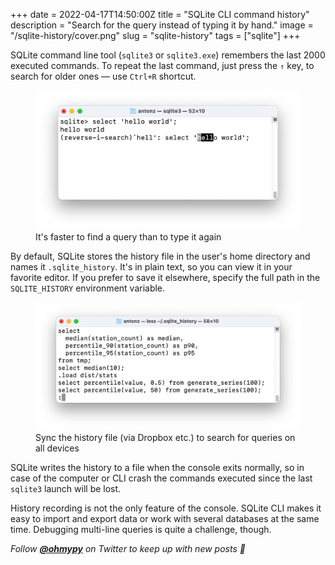 +++
date = 2022-04-17T14:50:00Z
title = "SQLite CLI command history"
description = "Search for the query instead of typing it by hand."
image = "/sqlite-history/cover.png"
slug = "sqlite-history"
tags = ["sqlite"]
+++

SQLite command line tool (`sqlite3` or `sqlite3.exe`) remembers the last 2000 executed commands. To repeat the last command, just press the `↑` key, to search for older ones — use `Ctrl+R` shortcut.

<div class="row">
<div class="col-xs-12 col-sm-8">
<figure>
  <img alt="History search" src="search.jpg">
  <figcaption>It's faster to find a query than to type it again</figcaption>
</figure>
</div>
</div>

By default, SQLite stores the history file in the user's home directory and names it `.sqlite_history`. It's in plain text, so you can view it in your favorite editor. If you prefer to save it elsewhere, specify the full path in the `SQLITE_HISTORY` environment variable.

<div class="row">
<div class="col-xs-12 col-sm-8">
<figure>
  <img alt="History file" src="history.jpg">
  <figcaption>Sync the history file (via Dropbox etc.) to search for queries on all devices</figcaption>
</figure>
</div>
</div>

SQLite writes the history to a file when the console exits normally, so in case of the computer or CLI crash the commands executed since the last `sqlite3` launch will be lost.

History recording is not the only feature of the console. SQLite CLI makes it easy to import and export data or work with several databases at the same time. Debugging multi-line queries is quite a challenge, though.

_Follow **[@ohmypy](https://twitter.com/ohmypy)** on Twitter to keep up with new posts 🚀_
